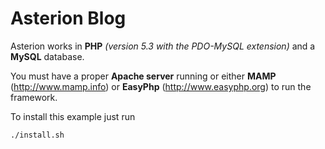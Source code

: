 # Asterion Blog

Asterion works in **PHP** *(version 5.3 with the PDO-MySQL extension)* and a **MySQL** database.

You must have a proper **Apache server** running or either **MAMP** (http://www.mamp.info) or **EasyPhp** (http://www.easyphp.org) to run the framework.

To install this example just run

```./install.sh```